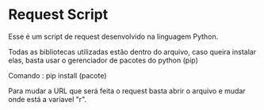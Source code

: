  #                                                                       Request Script

Esse é um script de request desenvolvido na linguagem Python.

Todas as bibliotecas utilizadas estão dentro do arquivo, caso queira instalar elas, basta usar o gerenciador de pacotes do python (pip)

Comando : pip install (pacote)

Para mudar a URL que será feita o request basta abrir o arquivo e mudar onde está a variavel "r".
